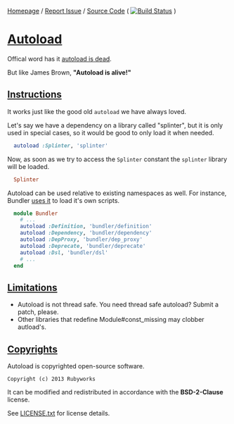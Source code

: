 [Homepage](http://rubyworks.github.com/autoload) /
[Report Issue](http://github.com/rubyworks/autoload/issues) /
[Source Code](http://github.com/rubyworks/autoload)
( [![Build Status](https://travis-ci.org/rubyworks/autoload.png)](https://travis-ci.org/rubyworks/autoload) )


# [Autoload](#description)

Offical word has it [autoload is dead](http://www.ruby-forum.com/topic/3036681).

But like James Brown, **"Autoload is alive!"**


## [Instructions](#instructions)

It works just like the good old `autoload` we have always loved.

Let's say we have a dependency on a library called "splinter", but it is only
used in special cases, so it would be good to only load it when needed. 

```ruby
  autoload :Splinter, 'splinter'
```

Now, as soon as we try to access the `Splinter` constant the `splinter`
library will be loaded.

```ruby
  Splinter
```

Autoload can be used relative to existing namespaces as well. For instance,
Bundler [uses it](https://github.com/carlhuda/bundler/blob/master/lib/bundler.rb)
to load it's own scripts.

```ruby
  module Bundler
    # ...
    autoload :Definition, 'bundler/definition'
    autoload :Dependency, 'bundler/dependency'
    autoload :DepProxy, 'bundler/dep_proxy'
    autoload :Deprecate, 'bundler/deprecate'
    autoload :Dsl, 'bundler/dsl'
    # ...
  end
```


## [Limitations](#limitations)

* Autoload is not thread safe. You need thread safe autoload? Submit a patch, please.
* Other libraries that redefine Module#const_missing may clobber autload's.


## [Copyrights](#copyrights)

Autoload is copyrighted open-source software.

    Copyright (c) 2013 Rubyworks

It can be modified and redistributed in accordance with the **BSD-2-Clause** license.

See [LICENSE.txt](https://github.com/rubyworks/autoload/blob/0.1.0/LICENSE.txt) for license details.

